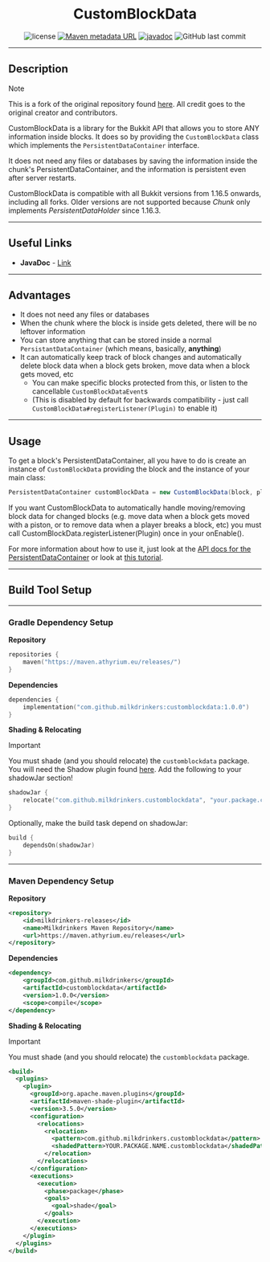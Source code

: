 <h1 align="center">CustomBlockData</h1>
<p align="center">
    <img src="https://img.shields.io/github/license/milkdrinkers/CustomBlockData?color=blue&style=flat-square" alt="license"/>
    <a href="https://maven.athyrium.eu/#/releases/com/github/milkdrinkers/customblockdata"><img alt="Maven metadata URL" src="https://img.shields.io/maven-metadata/v?metadataUrl=https%3A%2F%2Fmaven.athyrium.eu%2Freleases%2Fcom%2Fgithub%2Fmilkdrinkers%2Fcustomblockdata%2Fmaven-metadata.xml&style=flat-square&label=Maven Version&color=44cc11"></a>
    <a href="https://maven.athyrium.eu/javadoc/releases/com/github/milkdrinkers/customblockdata/latest"><img src="https://img.shields.io/badge/Javadoc-8A2BE2?style=flat-square" alt="javadoc"/></a>
    <img alt="GitHub last commit" src="https://img.shields.io/github/last-commit/milkdrinkers/customblockdata?style=flat-square&label=Last%20Commit">
</p>

---

## Description

> [!NOTE]  
> This is a fork of the original repository found [here](https://github.com/mfnalex/CustomBlockData). All credit goes to the original creator and contributors.

CustomBlockData is a library for the Bukkit API that allows you to store ANY information inside blocks.
It does so by providing the `CustomBlockData` class which implements the `PersistentDataContainer` interface.

It does not need any files or databases by saving the information inside the chunk's PersistentDataContainer, and the information is persistent even after server restarts.

CustomBlockData is compatible with all Bukkit versions from 1.16.5 onwards, including all forks. Older versions are not supported because *Chunk* only implements *PersistentDataHolder* since 1.16.3.

---

## Useful Links

* **JavaDoc** - [Link](https://maven.athyrium.eu/javadoc/releases/com/github/milkdrinkers/customblockdata/latest)

---

## Advantages

- It does not need any files or databases
- When the chunk where the block is inside gets deleted, there will be no leftover information
- You can store anything that can be stored inside a normal `PersistantDataContainer` (which means, basically, **anything**)
- It can automatically keep track of block changes and automatically delete block data when a block gets broken, move data when a block gets moved, etc
  - You can make specific blocks protected from this, or listen to the cancellable `CustomBlockDataEvent`s 
  - (This is disabled by default for backwards compatibility - just call `CustomBlockData#registerListener(Plugin)` to enable it)

---

## Usage

To get a block's PersistentDataContainer, all you have to do is create an instance of `CustomBlockData` providing the block and
the instance of your main class:

```java
PersistentDataContainer customBlockData = new CustomBlockData(block, plugin);
```

If you want CustomBlockData to automatically handle moving/removing block data for changed blocks (e.g. move data when a block gets moved with a piston, or to remove data when a player breaks a block, etc) you must call CustomBlockData.registerListener(Plugin) once in your onEnable().

For more information about how to use it, just look at the [API docs for the PersistentDataContainer](https://hub.spigotmc.org/javadocs/spigot/org/bukkit/persistence/PersistentDataContainer.html) or look at [this tutorial](https://www.spigotmc.org/threads/a-guide-to-1-14-persistentdataholder-api.371200/).

---

## Build Tool Setup

---

### Gradle Dependency Setup

**Repository**
```kotlin
repositories { 
    maven("https://maven.athyrium.eu/releases/")
}
```

**Dependencies**
```kotlin
dependencies {
    implementation("com.github.milkdrinkers:customblockdata:1.0.0")
}
```

**Shading & Relocating**
> [!IMPORTANT]  
> You must shade (and you should relocate) the `customblockdata` package. You will need the Shadow plugin found [here](https://plugins.gradle.org/plugin/com.github.johnrengelman.shadow). Add the following to your shadowJar section!
```kotlin
shadowJar {
    relocate("com.github.milkdrinkers.customblockdata", "your.package.customblockdata")
}
```

Optionally, make the build task depend on shadowJar:
```kotlin
build { 
    dependsOn(shadowJar)
}
```

---

### Maven Dependency Setup

**Repository**
```xml
<repository>
    <id>milkdrinkers-releases</id>
    <name>Milkdrinkers Maven Repository</name>
    <url>https://maven.athyrium.eu/releases</url>
</repository>
```

**Dependencies**
```xml
<dependency>
    <groupId>com.github.milkdrinkers</groupId>
    <artifactId>customblockdata</artifactId>
    <version>1.0.0</version>
    <scope>compile</scope>
</dependency>
```

**Shading & Relocating**
> [!IMPORTANT]  
> You must shade (and you should relocate) the `customblockdata` package.
```xml
<build>
  <plugins>
    <plugin>
      <groupId>org.apache.maven.plugins</groupId>
      <artifactId>maven-shade-plugin</artifactId>
      <version>3.5.0</version>
      <configuration>
        <relocations>
          <relocation>
            <pattern>com.github.milkdrinkers.customblockdata</pattern>
            <shadedPattern>YOUR.PACKAGE.NAME.customblockdata</shadedPattern>
          </relocation>
        </relocations>
      </configuration>
      <executions>
        <execution>
          <phase>package</phase>
          <goals>
            <goal>shade</goal>
          </goals>
        </execution>
      </executions>
    </plugin>
  </plugins>
</build>
```